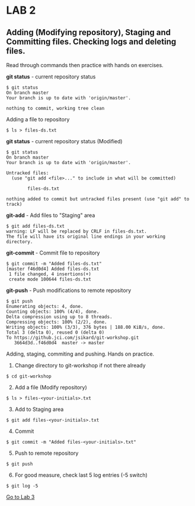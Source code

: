 # LAB 2

## Adding (Modifying repository), Staging and Committing files. Checking logs and deleting files.  

Read through commands then practice with hands on exercises.

**git status** - current repository status
```
$ git status
On branch master
Your branch is up to date with 'origin/master'.

nothing to commit, working tree clean
```

Adding a file to repository

```
$ ls > files-ds.txt
```

**git status** - current repository status (Modified)
```
$ git status
On branch master
Your branch is up to date with 'origin/master'.

Untracked files:
  (use "git add <file>..." to include in what will be committed)

        files-ds.txt

nothing added to commit but untracked files present (use "git add" to track)
```
**git-add** - Add files to "Staging" area

```
$ git add files-ds.txt
warning: LF will be replaced by CRLF in files-ds.txt.
The file will have its original line endings in your working directory.
```

**git-commit** - Commit file to repository
```
$ git commit -m "Added files-ds.txt"
[master f46d0d4] Added files-ds.txt
 1 file changed, 4 insertions(+)
 create mode 100644 files-ds.txt
```

**git-push** - Push modifications to remote repository
```
$ git push
Enumerating objects: 4, done.
Counting objects: 100% (4/4), done.
Delta compression using up to 8 threads.
Compressing objects: 100% (2/2), done.
Writing objects: 100% (3/3), 376 bytes | 188.00 KiB/s, done.
Total 3 (delta 0), reused 0 (delta 0)
To https://github.jci.com/jsikard/git-workshop.git
   3664d3d..f46d0d4  master -> master
```

Adding, staging, commiting and pushing. Hands on practice. 

1.  Change directory to git-workshop if not there already
```
$ cd git-workshop
```
2. Add a file (Modify repository)
```
$ ls > files-<your-initials>.txt
```
3. Add to Staging area
```
$ git add files-<your-initials>.txt
```
4. Commit 
```
$ git commit -m "Added files-<your-initials>.txt"
```
5. Push to remote repository 
```
$ git push
```
6. For good measure, check last 5 log entries (-5 switch)
```
$ git log -5
```

[Go to Lab 3](lab3.md)

